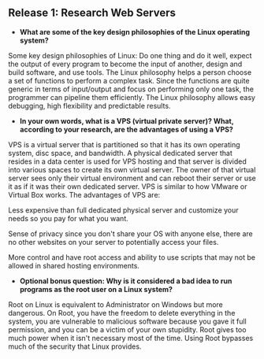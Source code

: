 ## Release 1: Research Web Servers

* **What are some of the key design philosophies of the Linux operating system?**

Some key design philosophies of Linux:
Do one thing and do it well, expect the output of every program to become the input of another, design and build software, and use tools. The Linux philosophy helps a person choose a set of functions to perform a complex task. Since the functions are quite generic in terms of input/output and focus on performing only one task, the programmer can pipeline them efficiently. The Linux philosophy allows easy debugging, high flexibility and predictable results.

* **In your own words, what is a VPS (virtual private server)? What, according to your research, are the advantages of using a VPS?**

VPS is a virtual server that is partitioned so that it has its own operating system, disc space, and bandwidth. A physical dedicated server that resides in a data center is used for VPS hosting and that server is divided into various spaces to create its own virtual server. The owner of that virtual server sees only their virtual environment and can reboot their server or use it as if it was their own dedicated server. VPS is similar to how VMware or Virtual Box works. The advantages of VPS are:

Less expensive than full dedicated physical server and customize your needs so you pay for what you want.

Sense of privacy since you don't share your OS with anyone else, there are no other websites on your server to potentially access your files.

More control and have root access  and ability to use scripts that may not be allowed in shared hosting environments.

* **Optional bonus question: Why is it considered a bad idea to run programs as the root user on a Linux system?**

Root on Linux is equivalent to Administrator on Windows but more dangerous. On Root, you have the freedom to delete everything in the system, you are vulnerable to malicious software because you gave it full permission, and you can be a victim of your own stupidity. Root gives too much power when it isn't necessary most of the time. Using Root bypasses much of the security that Linux provides.